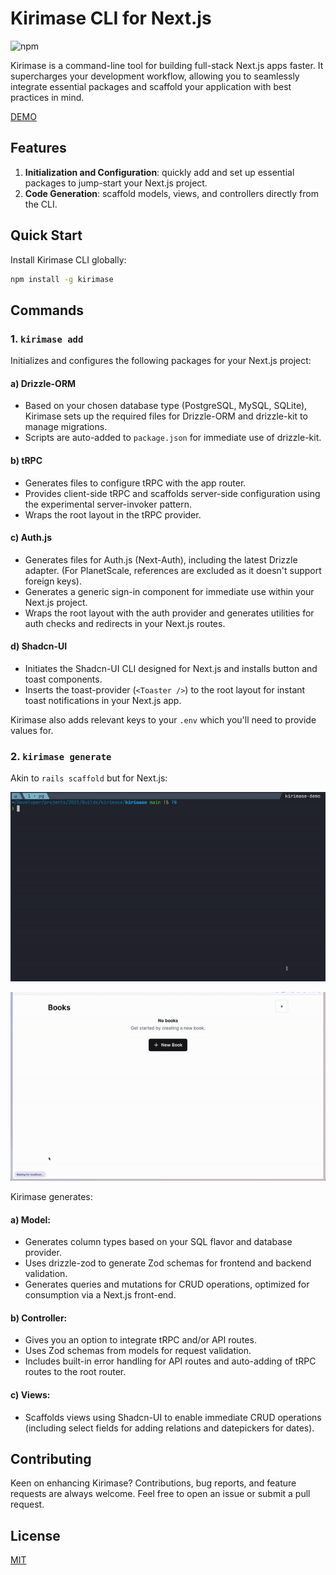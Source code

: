 # Kirimase CLI for Next.js

![npm](https://img.shields.io/npm/v/kirimase?style=flat-square)

Kirimase is a command-line tool for building full-stack Next.js apps faster. It supercharges your development workflow, allowing you to seamlessly integrate essential packages and scaffold your application with best practices in mind.

[DEMO](https://www.loom.com/share/cb329939c83b4c9eb6a56abfd2638bd4?sid=6d902fcc-3ef6-4436-bf7d-9d0c2943812f)

## Features

1. **Initialization and Configuration**: quickly add and set up essential packages to jump-start your Next.js project.
2. **Code Generation**: scaffold models, views, and controllers directly from the CLI.

## Quick Start

Install Kirimase CLI globally:

```bash
npm install -g kirimase
```

## Commands

### 1. `kirimase add`

Initializes and configures the following packages for your Next.js project:

#### a) Drizzle-ORM

- Based on your chosen database type (PostgreSQL, MySQL, SQLite), Kirimase sets up the required files for Drizzle-ORM and drizzle-kit to manage migrations.
- Scripts are auto-added to `package.json` for immediate use of drizzle-kit.

#### b) tRPC

- Generates files to configure tRPC with the app router.
- Provides client-side tRPC and scaffolds server-side configuration using the experimental server-invoker pattern.
- Wraps the root layout in the tRPC provider.

#### c) Auth.js

- Generates files for Auth.js (Next-Auth), including the latest Drizzle adapter. (For PlanetScale, references are excluded as it doesn't support foreign keys).
- Generates a generic sign-in component for immediate use within your Next.js project.
- Wraps the root layout with the auth provider and generates utilities for auth checks and redirects in your Next.js routes.

#### d) Shadcn-UI

- Initiates the Shadcn-UI CLI designed for Next.js and installs button and toast components.
- Inserts the toast-provider (`<Toaster />`) to the root layout for instant toast notifications in your Next.js app.

Kirimase also adds relevant keys to your `.env` which you'll need to provide values for.

### 2. `kirimase generate`

Akin to `rails scaffold` but for Next.js:

![](https://github.com/nicoalbanese/gifs_for_demos/blob/main/gif_generate_script_1.gif?raw=true)

![](https://github.com/nicoalbanese/gifs_for_demos/blob/main/gif_generate_script_2.gif?raw=true)

Kirimase generates:

#### a) Model:

- Generates column types based on your SQL flavor and database provider.
- Uses drizzle-zod to generate Zod schemas for frontend and backend validation.
- Generates queries and mutations for CRUD operations, optimized for consumption via a Next.js front-end.

#### b) Controller:

- Gives you an option to integrate tRPC and/or API routes.
- Uses Zod schemas from models for request validation.
- Includes built-in error handling for API routes and auto-adding of tRPC routes to the root router.

#### c) Views:

- Scaffolds views using Shadcn-UI to enable immediate CRUD operations (including select fields for adding relations and datepickers for dates).

## Contributing

Keen on enhancing Kirimase? Contributions, bug reports, and feature requests are always welcome. Feel free to open an issue or submit a pull request.

## License

[MIT](LICENSE)
